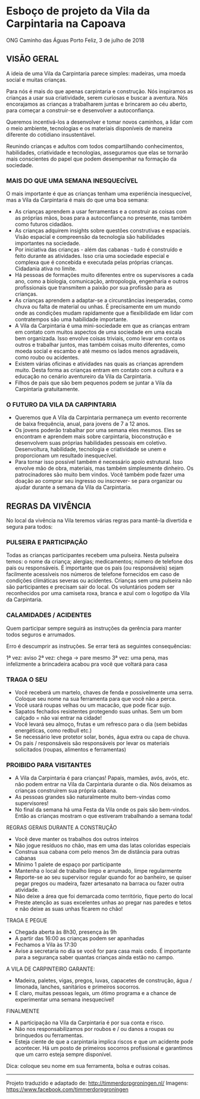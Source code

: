<!-- TITLE: Vila da Carpintaria na Porto Rural -->
<!-- SUBTITLE: Esboço de projeto da nossa Vila da Carpintaria -->

# Esboço de projeto da Vila da Carpintaria na Capoava


ONG Caminho das Águas
Porto Feliz, 3 de julho de 2018


## VISÃO GERAL

A ideia de uma Vila da Carpintaria parece simples: madeiras, uma moeda social e muitas crianças. 

Para nós é mais do que apenas carpintaria e construção. Nós inspiramos as crianças a usar sua criatividade, serem curiosas e buscar a aventura. Nós encorajamos as crianças a trabalharem juntas e brincarem ao céu aberto, para começar a construir-se e desenvolver a autoconfiança.

Queremos incentivá-los a desenvolver e tomar novos caminhos, a lidar com o meio ambiente, tecnologias e os materiais disponíveis de maneira diferente do cotidiano insustentável. 

Reunindo crianças e adultos com todos compartilhando conhecimentos, habilidades, criatividade e tecnologias, asseguramos que elas se tornarão mais conscientes do papel que podem desempenhar na formação da sociedade.



### MAIS DO QUE UMA SEMANA INESQUECÍVEL

O mais importante é que as crianças tenham uma experiência inesquecível, mas a Vila da Carpintaria é mais do que uma boa semana:

* As crianças aprendem a usar ferramentas e a construir as coisas com as próprias mãos, boas para a autoconfiança no presente, mas também como futuros cidadãos.
* As crianças adquirem insights sobre questões construtivas e espaciais. Visão espacial e compreensão da tecnologia são habilidades importantes na sociedade.
* Por iniciativa das crianças - além das cabanas - tudo é construído e feito durante as atividades. Isso cria uma sociedade especial e complexa que é concebida e executada pelas próprias crianças. Cidadania ativa no limite.
* Há pessoas de formações muito diferentes entre os supervisores a cada ano, como a biologia, comunicação, antropologia, engenharia e outros profissionais que transmitem a paixão por sua profissão para as crianças.
* As crianças aprendem a adaptar-se a circunstâncias inesperadas, como chuva ou falta de material ou unhas. É precisamente em um mundo onde as condições mudam rapidamente que a flexibilidade em lidar com contratempos são uma habilidade importante.
* A Vila da Carpintaria é uma mini-sociedade em que as crianças entram em contato com muitos aspectos de uma sociedade em uma escala bem organizada. Isso envolve coisas triviais, como levar em conta os outros e trabalhar juntos, mas também coisas muito diferentes, como moeda social e escambo e até mesmo os lados menos agradáveis, como roubo ou acidentes.
* Existem várias oficinas e atividades nas quais as crianças aprendem muito. Desta forma as crianças entram em contato com a cultura e a educação no cenário aventureiro da Vila da Carpintaria.
* Filhos de pais que são bem pequenos podem se juntar a Vila da Carpintaria gratuitamente.

### O FUTURO DA VILA DA CARPINTARIA

* Queremos que A Vila da Carpintaria permaneça um evento recorrente de baixa frequência, anual, para jovens de 7 a 12 anos.
* Os jovens poderão trabalhar por uma semana eles mesmos. Eles se encontram e aprendem mais sobre carpintaria, bioconstrução e desenvolvem suas próprias habilidades pessoais em coletivo. Desenvoltura, habilidade, tecnologia e criatividade se unem e proporcionam um resultado inesquecível.
* Para tornar isso possível também é necessário apoio estrutural. Isso envolve mão de obra, materiais, mas também simplesmente dinheiro. Os patrocinadores  são muito bem vindos. Você também pode fazer uma doação ao comprar seu ingresso ou inscrever- se para organizar ou ajudar durante a semana da Vila da Carpintaria.

## REGRAS DA VIVÊNCIA

No local da vivência na Vila teremos várias regras para mantê-la divertida e segura para todos:

### PULSEIRA E PARTICIPAÇÃO

Todas as crianças participantes recebem uma pulseira. Nesta pulseira temos: o nome da criança; alergias; medicamentos; número de telefone dos pais ou responsáveis.
É importante que os pais (ou responsáveis) sejam facilmente acessíveis nos números de telefone fornecidos em caso de condições climáticas severas ou acidentes.
Crianças sem uma pulseira não são participantes e precisam sair do local.
Os voluntários podem ser reconhecidos por uma camiseta roxa, branca e azul com o logotipo da Vila da Carpintaria.

### CALAMIDADES / ACIDENTES

Quem participar sempre seguirá as instruções da gerência para manter todos seguros e arrumados.

Erro é descumprir as instruções. Se errar terá as seguintes consequências:

1ª vez: aviso 
2ª vez: chega -> pare mesmo 
3ª vez: uma pena, mas infelizmente a brincadeira acabou pra você que voltará para casa

### TRAGA O SEU 

* Você receberá um martelo, chaves de fenda e possivelmente uma serra. Coloque seu nome na sua ferramenta para que você não a perca.
* Você usará roupas velhas ou um macacão, que pode ficar sujo.
* Sapatos fechados resistentes protegendo suas unhas. Sem um bom calçado = não vai entrar na cidade!
* Você levará seu almoço, frutas e um refresco para o dia (sem bebidas energéticas, como redbull etc.)
* Se necessário leve protetor solar, bonés, água extra ou capa de chuva.
* Os pais / responsáveis ​​são responsáveis ​​por levar os materiais solicitados (roupas, alimentos e ferramentas)

### PROIBIDO PARA VISITANTES 

* A Vila da Carpintaria é para crianças! Papais, mamães, avós, avós, etc. não podem entrar na Vila da Carpintaria durante o dia. Nós deixamos as crianças construírem sua própria cabana.
* As pessoas grandes são naturalmente muito bem-vindas como supervisores!
* No final da semana há uma Festa da Vila onde os pais são bem-vindos. Então as crianças mostram o que estiveram trabalhando a semana toda!

REGRAS GERAIS DURANTE A CONSTRUÇÃO

* Você deve manter os trabalhos dos outros inteiros
* Não jogue resíduos no chão, mas em uma das latas coloridas especiais
* Construa sua cabana com pelo menos 3m de distância para outras cabanas
* Mínimo 1 palete de espaço por participante
* Mantenha o local de trabalho limpo e arrumado, limpe regularmente
* Reporte-se ao seu supervisor regular quando for ao banheiro, se quiser pegar pregos ou madeira, fazer artesanato na barraca ou fazer outra atividade.
* Não deixe a área que foi demarcada como território, fique perto do local
* Preste atenção as suas excelentes unhas ao pregar nas paredes e tetos e não deixe as suas unhas ficarem no chão!

TRAGA E PEGUE

* Chegada aberta às 8h30, presença às 9h
* A partir das 16:00 as crianças podem ser apanhadas
* Fechamos a Vila às 17:30
* Avise a secretaria no dia se você for para casa mais cedo. É importante para a segurança saber quantas crianças ainda estão no campo.

A VILA DE CARPINTEIRO GARANTE:

* Madeira, paletes, vigas, pregos, luvas, capacetes de construção, água / limonada, lanches, sanitários e primeiros socorros.
* E claro, muitas pessoas legais, um ótimo programa e a chance de experimentar uma semana inesquecível!

FINALMENTE

* A participação na Vila da Carpintaria é por sua conta e risco.
* Não nos responsabilizamos por roubos e / ou danos a roupas ou brinquedos ou ferramentas.
* Esteja ciente de que a carpintaria implica riscos e que um acidente pode acontecer. Há um posto de primeiros socorros profissional e garantimos que um carro esteja sempre disponível.

Dica: coloque seu nome em sua ferramenta, bolsa e outras coisas.

---
Projeto traduzido e adaptado de: http://timmerdorpgroningen.nl/
Imagens: https://www.facebook.com/timmerdorpgroningen 


